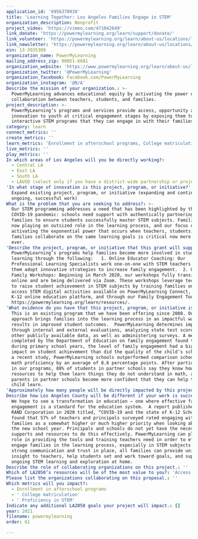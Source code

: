 ```yaml
---
application_id: '6956370938'
title: 'Learning Together: Los Angeles Families Engage in STEM'
organization_description: Nonprofit
project_video: 'https://vimeo.com/471042649'
link_donate: 'https://powermylearning.org/learn/support/donate/'
link_volunteer: 'https://powermylearning.org/learn/about-us/locations/los-angeles/'
link_newsletter: 'https://powermylearning.org/learn/about-us/locations/los-angeles/'
ein: 13-3935309
organization_name: PowerMyLearning
mailing_address_zip: 90051-6681
organization_website: 'https://www.powermylearning.org/learn/about-us/locations/los-angeles/'
organization_twitter: '@PowerMyLearning'
organization_facebook: Facebook.com/PowerMyLearning
organization_instagram: '@N/A'
Describe the mission of your organization.: >-
  PowerMyLearning advances educational equity by activating the power of
  collaboration between teachers, students, and families. 
project_description: >-
  PowerMyLearning’s programs and services provide access, opportunity and
  innovation to youth at critical engagement stages by exposing them to
  interactive STEM programs that they can engage in with their families.  
category: learn
connect_metrics: ''
create_metrics: ''
learn_metrics: 'Enrollment in afterschool programs, College matriculation, Proficiency in STEM'
live_metrics: ''
play_metrics: ''
In which areas of Los Angeles will you be directly working?:
  - Central LA
  - East LA
  - South LA
  - LAUSD (select only if you have a district-wide partnership or project)
'In what stage of innovation is this project, program, or initiative?': >-
  Expand existing project, program, or initiative (expanding and continuing
  ongoing, successful work)
What is the problem that you are seeking to address?: >-
  Our STEM programming addresses a need that has been highlighted by the
  COVID-19 pandemic: schools need support with authentically partnering with
  families to ensure students successfully master STEM subjects. Families are
  now playing an outsized role in the learning process, and our focus on
  activating the exponential power that occurs when teachers, students, and
  families collaborate on the same learning goals is critical now more than
  ever. 
'Describe the project, program, or initiative that this grant will support to address the problem identified.': >-
  PowerMyLearning’s programs help families become more involved in students’
  learning through the following:   1. Online Educator Coaching: Our
  Professional Learning Specialists work one-on-one with STEM teachers to help
  them adopt innovative strategies to increase family engagement.  2. Online
  Family Workshops: Beginning in March 2020, our workshops fully transitioned
  online and are being delivered via Zoom. These workshops leverage technology
  to raise student achievement in STEM subjects by training families on how to
  access STEM digital activities available on PowerMyLearning Connect, our free
  K-12 online education platform, and through our Family Engagement Toolkit:
  https://powermylearning.org/learn/resources/. 
'What evidence do you have that this project, program, or initiative is or will be successful, and how will you define and measure success?': >-
  This is an existing program that we have been offering since 2008. Our
  approach brings families into the learning process in an impactful way that
  results in improved student outcomes.  PowerMyLearning determines impact
  through internal and external evaluations, analyzing state test scores and
  other publicly available data, as well as administering surveys. A meta-study
  completed by the Department of Education on family engagement found that,
  during primary school years, the level of family engagement had a bigger
  impact on student achievement than did the quality of the child’s school.  In
  a recent study, PowerMyLearning schools outperformed comparison schools in
  math proficiency by an average of 8.6 percentage points. After participating
  in our programs, 88% of students in partner schools say they know how to find
  resources to help them learn things they do not understand in math, and 95% of
  parents in partner schools become more confident that they can help their
  child learn. 
'Approximately how many people will be directly impacted by this project, program, or initiative?': '400'
Describe how Los Angeles County will be different if your work is successful.: >-
  We hope to see a transformation in education – one where effective family
  engagement is a standard for the education system.  A report published by the
  RAND Corporation in 2020 titled, “COVID-19 and the state of K-12 Schools”
  found that 57% of teachers and principals surveyed rated engaging with
  families as a somewhat higher or much higher priority when looking ahead to
  the new school year. Principals and schools do not yet have the necessary
  supports and resources to do this effectively. PowerMyLearning can play a key
  role in providing the tools and training teachers need in order to effectively
  engage families in the learning process, especially in STEM subjects. With
  strong communication and trust in place, all families can provide unique
  insight to teachers, help students set and work toward goals, and support
  ongoing STEM learning and exploration at home. 
Describe the role of collaborating organizations on this project.: ''
Which of LA2050’s resources will be of the most value to you?: 'Access to the LA2050 community,Communications support'
Please list the organizations collaborating on this proposal.: ''
Which metrics will you impact?:
  - Enrollment in afterschool programs
  - ' College matriculation'
  - ' Proficiency in STEM'
Indicate any additional LA2050 goals your project will impact.: []
year: 2021
filename: powermylearning
order: 61

---
```

